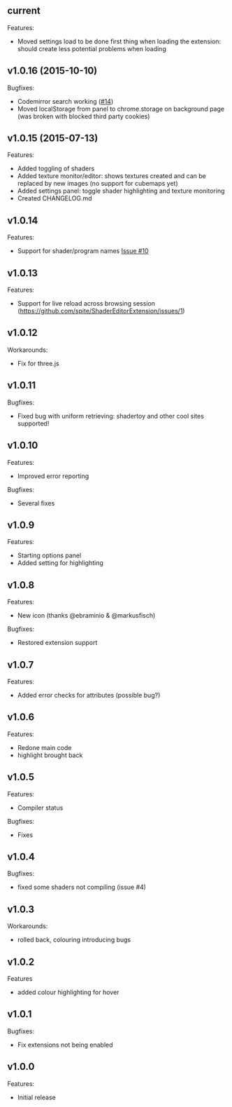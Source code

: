 ## current

Features:

- Moved settings load to be done first thing when loading the extension: should create less potential problems when loading

## v1.0.16 (2015-10-10)

Bugfixes:

 - Codemirror search working ([#14](https://github.com/spite/ShaderEditorExtension/issues/14))
 - Moved localStorage from panel to chrome.storage on background page (was broken with blocked third party cookies)
 
## v1.0.15 (2015-07-13)

Features:

 - Added toggling of shaders
 - Added texture monitor/editor: shows textures created and can be replaced by new images (no support for cubemaps yet)
 - Added settings panel: toggle shader highlighting and texture monitoring
 - Created CHANGELOG.md

## v1.0.14 

Features:

 - Support for shader/program names [Issue #10](https://github.com/spite/ShaderEditorExtension/issues/10)

## v1.0.13 

Features:

 - Support for live reload across browsing session (https://github.com/spite/ShaderEditorExtension/issues/1)

## v1.0.12 

Workarounds:

 - Fix for three.js

## v1.0.11 

Bugfixes:

 - Fixed bug with uniform retrieving: shadertoy and other cool sites supported!
 
## v1.0.10 

Features:
 - Improved error reporting

Bugfixes:
 - Several fixes

## v1.0.9 

Features:

 - Starting options panel
 - Added setting for highlighting

## v1.0.8 

Features:

 - New icon (thanks @ebraminio & @markusfisch)

Bugfixes:

 - Restored extension support

## v1.0.7 

Features:

 - Added error checks for attributes (possible bug?)
 
## v1.0.6 

Features:

 - Redone main code
 - highlight brought back

## v1.0.5 

Features:

 - Compiler status
  
Bugfixes:

 - Fixes
 
## v1.0.4 

Bugfixes:

 - fixed some shaders not compiling (issue #4)

## v1.0.3 

Workarounds:

 - rolled back, colouring introducing bugs

## v1.0.2 

Features

 - added colour highlighting for hover

## v1.0.1 

Bugfixes:

 - Fix extensions not being enabled 

## v1.0.0 

Features:

 - Initial release
